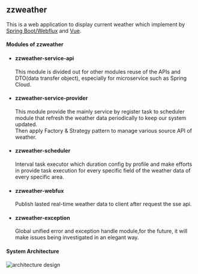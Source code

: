 ## zzweather
This is a web application to  display current weather which implement by [Spring Boot/Webflux](https://docs.spring.io/spring/docs/current/spring-framework-reference/web-reactive.html#webflux) and [Vue](https://vuejs.org/). 

#### Modules of zzweather

- #### zzweather-service-api <br>
     This module is divided out for other modules reuse of the APIs and DTO(data transfer object), especially for microservice such as Spring Cloud.
- #### zzweather-service-provider <br>
     This module provide the mainly service by register task to scheduler module that refresh the weather data periodically to keep our system updated.<br>
     Then apply Factory & Strategy pattern to manage various source API of weather.
- #### zzweather-scheduler
     Interval task executor which duration config by profile and make efforts in provide task execution for every specific field of the weather data of every specific area.
- #### zzweather-webfux
     Publish lasted real-time weather data to client after request the sse api.
- #### zzweather-exception
     Global unified error and exception handle module,for the future, it will make issues being investigated in an elegant way.
#### System Architecture 
![architecture design](https://drive.google.com/file/d/1IpUB3RRKgCXP46psEJfWNphh_JQR7dqK/view)

